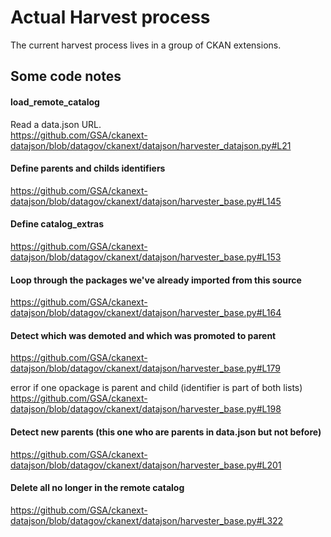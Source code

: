 # Actual Harvest process

The current harvest process lives in a group of CKAN extensions.

## Some code notes

#### load_remote_catalog
Read a data.json URL.  
https://github.com/GSA/ckanext-datajson/blob/datagov/ckanext/datajson/harvester_datajson.py#L21

#### Define parents and childs identifiers 

https://github.com/GSA/ckanext-datajson/blob/datagov/ckanext/datajson/harvester_base.py#L145


#### Define catalog_extras 
https://github.com/GSA/ckanext-datajson/blob/datagov/ckanext/datajson/harvester_base.py#L153

#### Loop through the packages we've already imported from this source
https://github.com/GSA/ckanext-datajson/blob/datagov/ckanext/datajson/harvester_base.py#L164
        
#### Detect which was demoted and which was promoted to parent

https://github.com/GSA/ckanext-datajson/blob/datagov/ckanext/datajson/harvester_base.py#L179  

error if one opackage is parent and child (identifier is part of both lists)  
https://github.com/GSA/ckanext-datajson/blob/datagov/ckanext/datajson/harvester_base.py#L198  

#### Detect new parents (this one who are parents in data.json but not before) 
https://github.com/GSA/ckanext-datajson/blob/datagov/ckanext/datajson/harvester_base.py#L201

#### Delete all no longer in the remote catalog 
https://github.com/GSA/ckanext-datajson/blob/datagov/ckanext/datajson/harvester_base.py#L322
